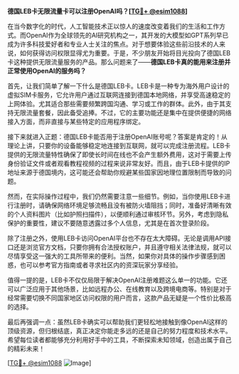 **德国LEB卡无限流量卡可以注册OpenAI吗？[[TG💪+ @esim1088](https://t.me/s/esim1088)]**

在当今数字化的时代，人工智能技术正以惊人的速度改变着我们的生活和工作方式。而OpenAI作为全球领先的AI研究机构之一，其开发的大模型如GPT系列早已成为许多科技爱好者和专业人士关注的焦点。对于想要体验这些前沿技术的人来说，如何获得访问权限显得尤为重要。于是，不少朋友开始将目光投向了德国LEB卡这种提供无限流量服务的产品。那么问题来了——**德国LEB卡真的能用来注册并正常使用OpenAI的服务吗？**

首先，让我们简单了解一下什么是德国LEB卡。LEB卡是一种专为海外用户设计的虚拟SIM卡服务，它允许用户通过互联网连接到德国本地网络，并享受高速稳定的上网体验。尤其适合那些需要频繁跨国沟通、学习或工作的群体。此外，由于其支持无限流量套餐，因此备受追捧。不过，它的主要功能还是集中在提供便捷的网络接入方面，而非直接与某些特定的应用程序绑定。

接下来就进入正题：德国LEB卡能否用于注册OpenAI账号呢？答案是肯定的！从理论上讲，只要你的设备能够稳定地连接到互联网，就可以完成注册流程。LEB卡提供的无限流量特性确保了即使长时间在线也不会产生额外费用，这对于需要上传身份验证文件或者观看教程视频的过程来说非常友好。而且，由于LEB卡提供的IP地址来源于德国境内，这可能还会帮助你规避某些国家因地理位置限制而导致的问题。

然而，在实际操作过程中，我们仍然需要注意一些细节。例如，当你使用LEB卡进行注册时，请确保网络环境足够流畅且没有被防火墙阻挡；同时，准备好清晰有效的个人资料图片（比如护照扫描件），以便顺利通过审核环节。另外，考虑到隐私保护的重要性，建议不要随意透露过多个人信息，尤其是在首次登录阶段。

除了注册之外，使用LEB卡访问OpenAI平台也不存在太大障碍。无论是调用API接口还是浏览官方文档，只要你拥有合法授权账户，并且遵守相关法律法规，就可以尽情享受这一强大的工具所带来的便利。当然，如果你对具体的操作步骤感到困惑，也可以参考官方指南或者寻求社区内的资深玩家分享经验。

值得一提的是，LEB卡不仅仅局限于解决OpenAI注册难题这么单一的功能。它还可以广泛应用于其他场景，比如远程办公、在线教育以及跨境电商等。特别是对于经常需要切换不同国家地区访问权限的用户而言，这款产品无疑是一个性价比极高的选择。

最后再强调一点：虽然LEB卡确实可以帮助我们更轻松地接触到像OpenAI这样的顶级资源，但归根结底，真正决定你能走多远的还是自己的努力程度和技术水平。希望每位读者都能够充分利用好手中的工具，不断探索未知领域，创造出属于自己的精彩未来！

[[TG💪+ @esim1088](https://t.me/s/esim1088) ![Image](https://i.postimg.cc/4NQfJmqS/Snipaste-2025-05-13-00-14-12.png)]